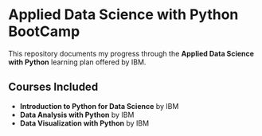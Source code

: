 # Applied Data Science with Python BootCamp

This repository documents my progress through the **Applied Data Science with Python** learning plan offered by IBM.

## Courses Included
- **Introduction to Python for Data Science** by IBM
- **Data Analysis with Python** by IBM
- **Data Visualization with Python** by IBM

